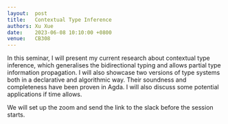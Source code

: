 ```yaml
--- 
layout:  post 
title:   Contextual Type Inference
authors: Xu Xue
date:    2023-06-08 10:10:00 +0800
venue:   CB308
--- 
```


In this seminar, I will present my current research about contextual type inference, which generalises the bidirectional typing and allows partial type information propagation. I will also showcase two versions of type systems both in a declarative and algorithmic way. Their soundness and completeness have been proven in Agda. I will also discuss some potential applications if time allows.

We will set up the zoom and send the link to the slack before the session starts.
